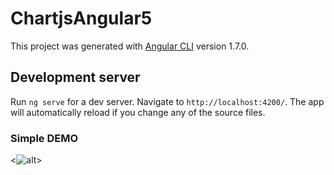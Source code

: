# ChartjsAngular5

This project was generated with [Angular CLI](https://github.com/angular/angular-cli) version 1.7.0.

## Development server

Run `ng serve` for a dev server. Navigate to `http://localhost:4200/`. The app will automatically reload if you change any of the source files.

### Simple DEMO
<![alt](https://media.giphy.com/media/7JNtuGBVTTqXonRuM1/giphy.gif)>